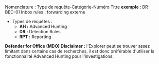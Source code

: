 Nomenclature : 
Type de requête-Catégorie-Numéro Titre
**exemple :** DR-BEC-01 Inbox rules : forwarding externe

- Types de requêtes :
  - **AH :** Advanced Hunting
  - **DR :** Detection Rules
  - **RPT :** Reporting

**Defender for Office (MDO) Disclaimer :** l'Explorer peut se trouver assez limitant dans certains cas de recherches, il est donc préférable d'utiliser la fonctionnalité Advanced Hunting pour l'investigations.
